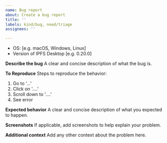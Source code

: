 ```yaml
---
name: Bug report
about: Create a bug report
title: ''
labels: kind/bug, need/triage
assignees: ''

---
```


- OS: [e.g. macOS, Windows, Linux]
 - Version of IPFS Desktop [e.g. 0.20.0]

**Describe the bug**
A clear and concise description of what the bug is.

**To Reproduce**
Steps to reproduce the behavior:
1. Go to '...'
2. Click on '....'
3. Scroll down to '....'
4. See error

**Expected behavior**
A clear and concise description of what you expected to happen.

**Screenshots**
If applicable, add screenshots to help explain your problem.

**Additional context**
Add any other context about the problem here.

<!-- 
ATTACH LOGS

If possible:
1. From the "IPFS icon" menu in your menubar/system tray, go to `Advanced` → `Open Logs Directory` *(for Linux users who do not have this menu, logs can be found in `$HOME/.config/IPFS Desktop` )*
2. Find `*.log` files
3. Attach `error.log` and `combined.log` to this issue.
-->
